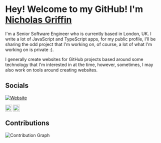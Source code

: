 # Hey! Welcome to my GitHub! I'm [Nicholas Griffin](https://nicholasgriffin.dev)

I'm a Senior Software Engineer who is currently based in London, UK. I write a lot of JavaScript and TypeScript apps, for my public profile, I'll be sharing the odd project that I'm working on, of course, a lot of what I'm working on is private :).

I generally create websites for GitHub projects based around some technology that I'm interested in at the time, however, sometimes, I may also work on tools around creating websites.

## Socials

[![Website](https://img.shields.io/website?label=nicholasgriffin.dev&style=for-the-badge&url=https%3A%2F%2Fnicholasgriffin.dev)](https://nicholasgriffin.dev)

[<img align="left" alt="LinkindIn" width="22px" src="https://cdn2.iconfinder.com/data/icons/social-media-2285/512/1_Linkedin_unofficial_colored_svg-512.png" />][linkedin]
[<img align="left" alt="Twitter" width="22px" src="https://cdn2.iconfinder.com/data/icons/social-media-2285/512/1_Twitter3_colored_svg-512.png" />][twitter]

<br />

[website]: https://nicholasgriffin.dev
[twitter]: https://twitter.com/NGriffintn
[linkedin]: https://linkedin.com/nicholasgriffin-gb

## Contributions

![Contribution Graph](https://nicholasgriffintn.github.io/nicholasgriffintn/github-contribution-snake.svg)
